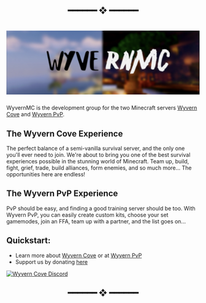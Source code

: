 <h2 align="center"> ━━━━━━  ❖  ━━━━━━ </h2>


<h1 align="center"> <img src="https://raw.githubusercontent.com/WyvernMC/.github/main/assets/header.png"> </h1>

WyvernMC is the development group for the two Minecraft servers [Wyvern Cove](https://www.wyverncove.com/) and [Wyvern PvP](https://www.pvpwyvern.com/). 


## The Wyvern Cove Experience

The perfect balance of a semi-vanilla survival server, and the only one you'll ever need to join. We're about to bring you one of the best survival experiences possible in the stunning world of Minecraft. Team up, build, fight, grief, trade, build alliances, form enemies, and so much more... The opportunities here are endless!

## The Wyvern PvP Experience

PvP should be easy, and finding a good training server should be too. With  Wyvern PvP, you can easily create custom kits, choose your set gamemodes, join an FFA, team up with a partner, and the list goes on...

## Quickstart:
- Learn more about [Wyvern Cove](https://www.wyverncove.com) or at [Wyvern PvP](https://www.pvpwyvern.com)
- Support us by donating [here](https://ko-fi.com/icewaffles)


<a href="https://discord.gg/kDF6hPsEgr" align = "center">
         <img alt="Wyvern Cove Discord" src="https://discord.com/api/guilds/822574048949043250/widget.png?style=banner2">
</a>


<h2 align="center"> ━━━━━━  ❖  ━━━━━━ </h2>

